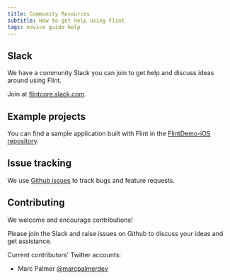 ```yaml
---
title: Community Resources
subtitle: How to get help using Flint
tags: novice guide help
---
```


## Slack

We have a community Slack you can join to get help and discuss ideas around using Flint.

Join at [flintcore.slack.com](https://join.slack.com/t/flintcore/shared_invite/enQtMzUwOTU4NTU0OTYwLWMxYTNiOTNjNmVkOTM3ZDgwNzZiNzJiNmE2NWUyMzUzMjg3ZTg4YjNmMjdhYmZkYTlmYmI2ZDQ5NjU0ZmQ3ZjU).

## Example projects

You can find a sample application built with Flint in the [FlintDemo-iOS repository](https://github.com/MontanaFlossCo/FlintDemo-iOS).

## Issue tracking

We use [Github issues](https://github.co/MontanaFlossCo/Flint/issues) to track bugs and feature requests.

## Contributing

We welcome and encourage contributions!

Please join the Slack and raise issues on Github to discuss your ideas and get assistance.

Current contributors' Twitter accounts:

* Marc Palmer [@marcpalmerdev](https://twitter.com/marcpalmerdev)


